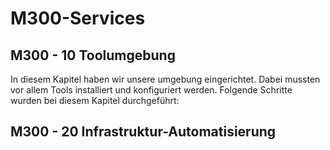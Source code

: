 # M300-Services

## M300 - 10 Toolumgebung <br>

In diesem Kapitel haben wir unsere umgebung eingerichtet. Dabei mussten vor allem Tools installiert und konfiguriert werden. Folgende Schritte wurden bei diesem Kapitel durchgeführt: 


## M300 - 20 Infrastruktur-Automatisierung
